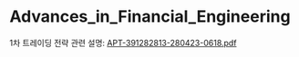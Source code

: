 # Advances_in_Financial_Engineering

1차 트레이딩 전략 관련 설명:
[APT-391282813-280423-0618.pdf](https://github.com/PHC-sys/Advances_in_Financial_Engineering/files/15219517/APT-391282813-280423-0618.pdf)
